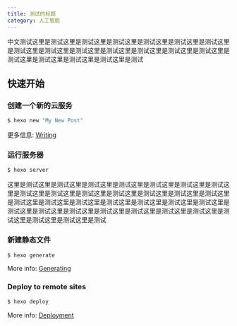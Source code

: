 ```yaml
---
title: 测试的标题
category: 人工智能
---
```

中文测试这里是测试这里是测试这里是测试这里是测试这里是测试这里是测试这里是测试这里是测试这里是测试这里是测试这里是测试这里是测试这里是测试这里是测试这里是测试这里是测试这里是测试这里是测试

## 快速开始

### 创建一个新的云服务
 
``` bash
$ hexo new "My New Post"
```

更多信息: [Writing](https://hexo.io/docs/writing.html)

### 运行服务器

``` bash
$ hexo server
```

这里是测试这里是测试这里是测试这里是测试这里是测试这里是测试这里是测试这里是测试这里是测试这里是测试这里是测试这里是测试这里是测试这里是测试这里是测试这里是测试这里是测试这里是测试这里是测试这里是测试这里是测试这里是测试这里是测试这里是测试这里是测试这里是测试这里是测试这里是测试这里是测试这里是测试这里是测试这里是测试

### 新建静态文件

``` bash
$ hexo generate
```

More info: [Generating](https://hexo.io/docs/generating.html)

### Deploy to remote sites

``` bash
$ hexo deploy
```

More info: [Deployment](https://hexo.io/docs/one-command-deployment.html)
